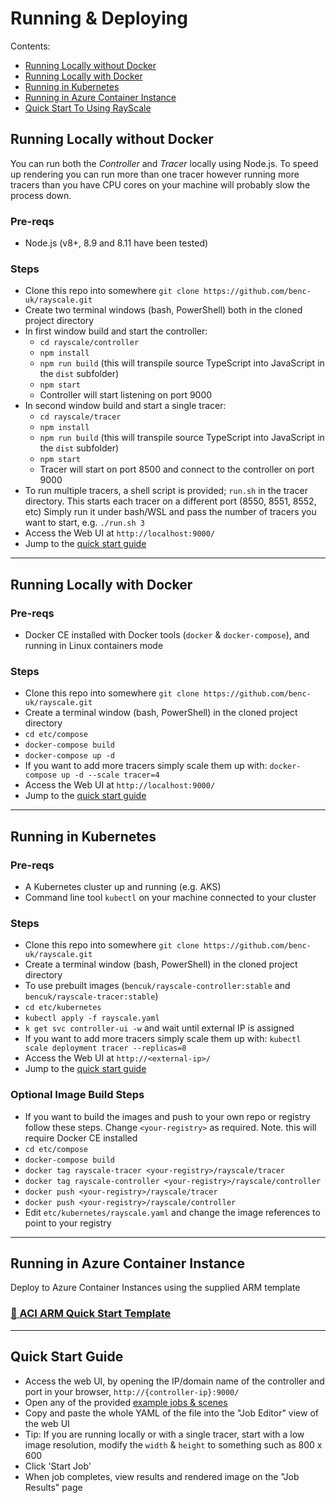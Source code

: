 # Running & Deploying 

Contents:
- [Running Locally without Docker](#running-locally-without-docker)
- [Running Locally with Docker](#running-locally-with-docker)
- [Running in Kubernetes](#running-in-kubernetes)
- [Running in Azure Container Instance](#running-in-azure-container-instance)
- [Quick Start To Using RayScale](#quick-start-guide)

## Running Locally without Docker
You can run both the *Controller* and *Tracer* locally using Node.js. To speed up rendering you can run more than one tracer however running more tracers than you have CPU cores on your machine will probably slow the process down.

### Pre-reqs
- Node.js (v8+, 8.9 and 8.11 have been tested)

### Steps
- Clone this repo into somewhere `git clone https://github.com/benc-uk/rayscale.git`
- Create two terminal windows (bash, PowerShell) both in the cloned project directory
- In first window build and start the controller:
  - `cd rayscale/controller`
  - `npm install`
  - `npm run build` (this will transpile source TypeScript into JavaScript in the `dist` subfolder)
  - `npm start`
  - Controller will start listening on port 9000
- In second window build and start a single tracer:
  - `cd rayscale/tracer`
  - `npm install`
  - `npm run build` (this will transpile source TypeScript into JavaScript in the `dist` subfolder)
  - `npm start`
  - Tracer will start on port 8500 and connect to the controller on port 9000
- To run multiple tracers, a shell script is provided; `run.sh` in the tracer directory. This starts each tracer on a different port (8550, 8551, 8552, etc) Simply run it under bash/WSL and pass the number of tracers you want to start, e.g. `./run.sh 3`
- Access the Web UI at `http://localhost:9000/`
- Jump to the [quick start guide](#quick-start-guide)

---

## Running Locally with Docker

### Pre-reqs
- Docker CE installed with Docker tools (`docker` & `docker-compose`), and running in Linux containers mode

### Steps
- Clone this repo into somewhere `git clone https://github.com/benc-uk/rayscale.git`
- Create a terminal window (bash, PowerShell) in the cloned project directory
- `cd etc/compose`
- `docker-compose build`
- `docker-compose up -d`
- If you want to add more tracers simply scale them up with: `docker-compose up -d --scale tracer=4`
- Access the Web UI at `http://localhost:9000/`
- Jump to the [quick start guide](#quick-start-guide)

---

## Running in Kubernetes

### Pre-reqs
- A Kubernetes cluster up and running (e.g. AKS)
- Command line tool `kubectl` on your machine connected to your cluster

### Steps
- Clone this repo into somewhere `git clone https://github.com/benc-uk/rayscale.git`
- Create a terminal window (bash, PowerShell) in the cloned project directory
- To use prebuilt images (`bencuk/rayscale-controller:stable` and `bencuk/rayscale-tracer:stable`)
- `cd etc/kubernetes`
- `kubectl apply -f rayscale.yaml`
- `k get svc controller-ui -w` and wait until external IP is assigned
- If you want to add more tracers simply scale them up with: `kubectl scale deployment tracer --replicas=8`
- Access the Web UI at `http://<external-ip>/`
- Jump to the [quick start guide](#quick-start-guide)

### Optional Image Build Steps
- If you want to build the images and push to your own repo or registry follow these steps. Change `<your-registry>` as required. Note. this will require Docker CE installed
- `cd etc/compose`
- `docker-compose build`
- `docker tag rayscale-tracer <your-registry>/rayscale/tracer`
- `docker tag rayscale-controller <your-registry>/rayscale/controller`
- `docker push <your-registry>/rayscale/tracer`
- `docker push <your-registry>/rayscale/controller`
- Edit `etc/kubernetes/rayscale.yaml` and change the image references to point to your registry

---

## Running in Azure Container Instance
Deploy to Azure Container Instances using the supplied ARM template
### [📘 ACI ARM Quick Start Template](../etc/aci-template/)

---

## Quick Start Guide
- Access the web UI, by opening the IP/domain name of the controller and port in your browser, `http://{controller-ip}:9000/`
- Open any of the provided [example jobs & scenes](../examples/jobs) 
- Copy and paste the whole YAML of the file into the "Job Editor" view of the web UI
- Tip: If you are running locally or with a single tracer, start with a low image resolution, modify the `width` & `height` to something such as 800 x 600
- Click 'Start Job'
- When job completes, view results and rendered image on the "Job Results" page 